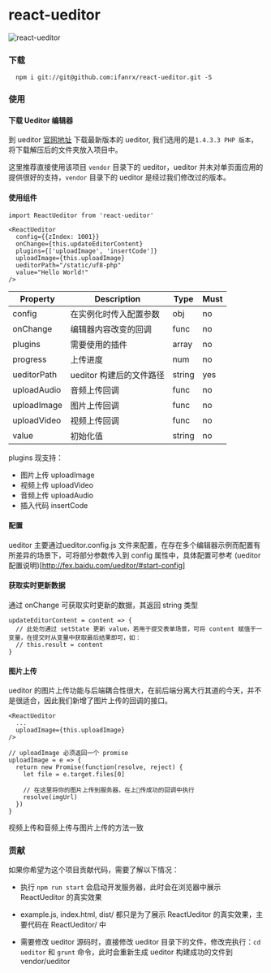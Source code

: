 # react-ueditor
![react-ueditor](https://cloud-minapp-1131.cloud.ifanrusercontent.com/1eGmM9tnLMPCRifj.png)

### 下载
```
  npm i git://git@github.com:ifanrx/react-ueditor.git -S
```

### 使用
#### 下载 Ueditor 编辑器
到 ueditor [官网地址](http://ueditor.baidu.com/website/download.html) 下载最新版本的 ueditor, 我们选用的是`1.4.3.3 PHP 版本`，将下载解压后的文件夹放入项目中。

这里推荐直接使用该项目 `vendor` 目录下的 ueditor，ueditor 并未对单页面应用的提供很好的支持，`vendor` 目录下的 ueditor 是经过我们修改过的版本。

#### 使用组件
```
import ReactUeditor from 'react-ueditor'

<ReactUeditor
  config={{zIndex: 1001}}
  onChange={this.updateEditorContent}
  plugins={['uploadImage', 'insertCode']}
  uploadImage={this.uploadImage}
  ueditorPath="/static/uf8-php"
  value="Hello World!"
/>
```

Property | Description | Type | Must
-------- | ----------- | ---- | -------
config | 在实例化时传入配置参数 | obj | no
onChange | 编辑器内容改变的回调 | func | no
plugins | 需要使用的插件 | array | no
progress | 上传进度 | num | no
ueditorPath | ueditor 构建后的文件路径 | string | yes
uploadAudio | 音频上传回调 | func | no
uploadImage | 图片上传回调 | func | no
uploadVideo | 视频上传回调 | func | no
value | 初始化值 | string | no

plugins 现支持：
- 图片上传 uploadImage
- 视频上传 uploadVideo
- 音频上传 uploadAudio
- 插入代码 insertCode

#### 配置
ueditor 主要通过ueditor.config.js 文件来配置，在存在多个编辑器示例而配置有所差异的场景下，可将部分参数传入到 config 属性中，具体配置可参考 (ueditor 配置说明)[http://fex.baidu.com/ueditor/#start-config]


#### 获取实时更新数据
通过 onChange 可获取实时更新的数据，其返回 string 类型

```
updateEditorContent = content => {
  // 此处勿通过 setState 更新 value，若用于提交表单场景，可将 content 赋值于一变量，在提交时从变量中获取最后结果即可，如：
  // this.result = content
}
```

#### 图片上传
ueditor 的图片上传功能与后端耦合性很大，在前后端分离大行其道的今天，并不是很适合，因此我们新增了图片上传的回调的接口。

```
<ReactUeditor
  ...
  uploadImage={this.uploadImage}
/>

// uploadImage 必须返回一个 promise
uploadImage = e => {
  return new Promise(function(resolve, reject) {
    let file = e.target.files[0]

    // 在这里将你的图片上传到服务器，在上传成功的回调中执行
    resolve(imgUrl)
  })
}
```
视频上传和音频上传与图片上传的方法一致

### 贡献
如果你希望为这个项目贡献代码，需要了解以下情况：

- 执行 `npm run start` 会启动开发服务器，此时会在浏览器中展示 ReactUeditor 的真实效果

- example.js, index.html, dist/ 都只是为了展示 ReactUeditor 的真实效果，主要代码在 ReactUeditor/ 中

- 需要修改 ueditor 源码时，直接修改 ueditor 目录下的文件，修改完执行：`cd ueditor` 和 `grunt` 命令，此时会重新生成 ueditor 构建成功的文件到 vendor/ueditor
